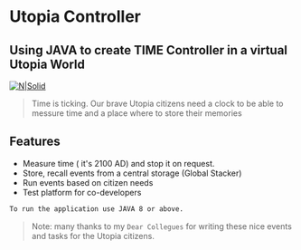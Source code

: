 # Utopia Controller
## Using JAVA to create TIME Controller in a virtual Utopia World

[![N|Solid](https://upload.wikimedia.org/wikipedia/en/thumb/3/30/Java_programming_language_logo.svg/131px-Java_programming_language_logo.svg.png)](https://upload.wikimedia.org/wikipedia/en/thumb/3/30/Java_programming_language_logo.svg/131px-Java_programming_language_logo.svg.png)


> Time is ticking. Our brave Utopia citizens 
> need a clock to be able to messure time
> and a place where to store their memories


## Features

- Measure time ( it's 2100 AD) and stop it on request.
- Store, recall events from a central storage (Global Stacker)
- Run events based on citizen needs
- Test platform for co-developers

 

```sh
To run the application use JAVA 8 or above.
```

> Note: many thanks to my `Dear Collegues` for writing these nice events and tasks for the Utopia citizens. 